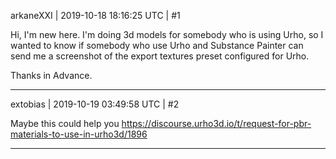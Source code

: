 arkaneXXI | 2019-10-18 18:16:25 UTC | #1

Hi, I'm new here. I'm doing 3d models for somebody who is using Urho, so I wanted to know if somebody who use Urho and Substance Painter can send me a screenshot of the export textures preset configured for Urho.

Thanks in Advance.

-------------------------

extobias | 2019-10-19 03:49:58 UTC | #2

Maybe this could help you
https://discourse.urho3d.io/t/request-for-pbr-materials-to-use-in-urho3d/1896

-------------------------

